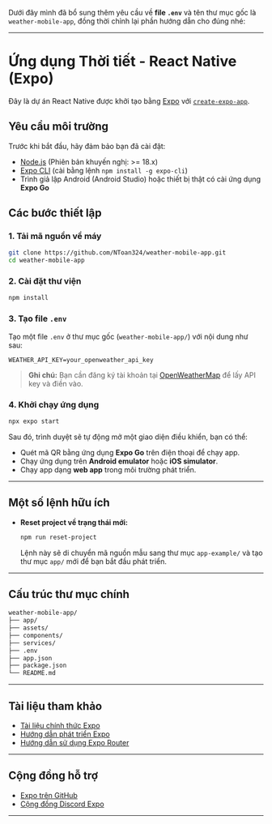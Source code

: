Dưới đây mình đã bổ sung thêm yêu cầu về **file `.env`** và tên thư mục gốc là `weather-mobile-app`, đồng thời chỉnh lại phần hướng dẫn cho đúng nhé:

---

# Ứng dụng Thời tiết - React Native (Expo)

Đây là dự án React Native được khởi tạo bằng [Expo](https://expo.dev) với [`create-expo-app`](https://www.npmjs.com/package/create-expo-app).

## Yêu cầu môi trường

Trước khi bắt đầu, hãy đảm bảo bạn đã cài đặt:

- [Node.js](https://nodejs.org/) (Phiên bản khuyến nghị: >= 18.x)
- [Expo CLI](https://docs.expo.dev/get-started/installation/) (cài bằng lệnh `npm install -g expo-cli`)
- Trình giả lập Android (Android Studio) hoặc thiết bị thật có cài ứng dụng **Expo Go**

## Các bước thiết lập

### 1. Tải mã nguồn về máy

```bash
git clone https://github.com/NToan324/weather-mobile-app.git
cd weather-mobile-app
```

### 2. Cài đặt thư viện

```bash
npm install
```

### 3. Tạo file `.env`

Tạo một file `.env` ở thư mục gốc (`weather-mobile-app/`) với nội dung như sau:

```env
WEATHER_API_KEY=your_openweather_api_key
```

> **Ghi chú:** Bạn cần đăng ký tài khoản tại [OpenWeatherMap](https://openweathermap.org/api) để lấy API key và điền vào.

### 4. Khởi chạy ứng dụng

```bash
npx expo start
```

Sau đó, trình duyệt sẽ tự động mở một giao diện điều khiển, bạn có thể:

- Quét mã QR bằng ứng dụng **Expo Go** trên điện thoại để chạy app.
- Chạy ứng dụng trên **Android emulator** hoặc **iOS simulator**.
- Chạy app dạng **web app** trong môi trường phát triển.

---

## Một số lệnh hữu ích

- **Reset project về trạng thái mới:**

  ```bash
  npm run reset-project
  ```

  Lệnh này sẽ di chuyển mã nguồn mẫu sang thư mục `app-example/` và tạo thư mục `app/` mới để bạn bắt đầu phát triển.

---

## Cấu trúc thư mục chính

```bash
weather-mobile-app/
├── app/
├── assets/
├── components/
├── services/
├── .env
├── app.json
├── package.json
└── README.md
```

---

## Tài liệu tham khảo

- [Tài liệu chính thức Expo](https://docs.expo.dev/)
- [Hướng dẫn phát triển Expo](https://docs.expo.dev/develop/)
- [Hướng dẫn sử dụng Expo Router](https://docs.expo.dev/router/introduction/)

---

## Cộng đồng hỗ trợ

- [Expo trên GitHub](https://github.com/expo/expo)
- [Cộng đồng Discord Expo](https://chat.expo.dev)

---
